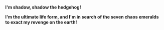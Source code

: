 <b><p>I'm shadow, shadow the hedgehog!<p><b>
 
<p>I'm the ultimate life form, and I'm in search of the seven chaos emeralds to exact my revenge on the earth!<p>
